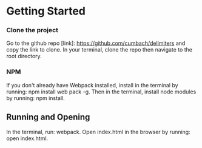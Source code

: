 # Getting Started

### Clone the project
Go to the github repo [link]: https://github.com/cumbach/delimiters and copy the link to clone.
In your terminal, clone the repo then navigate to the root directory.

### NPM
If you don't already have Webpack installed, install in the terminal by running: npm install web pack -g.
Then in the terminal, install node modules by running: npm install.

## Running and Opening
In the terminal, run: webpack.
Open index.html in the browser by running: open index.html.
